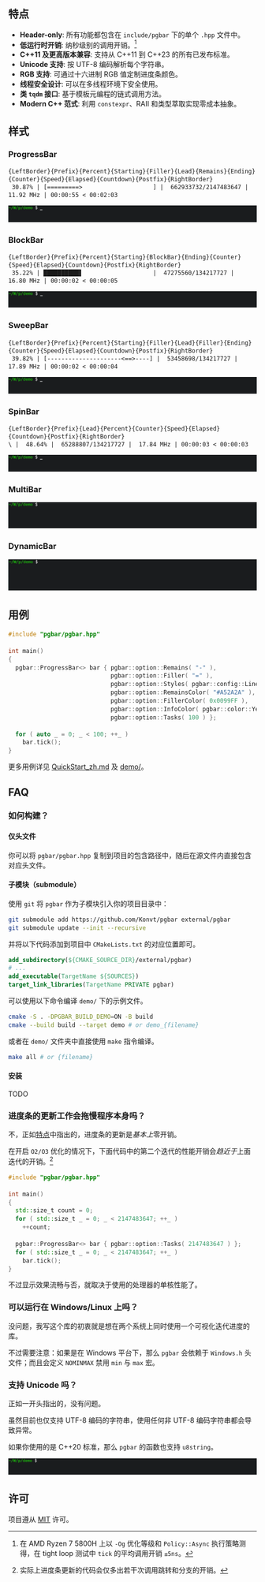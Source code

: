 ## 特点
- **Header-only**: 所有功能都包含在 `include/pgbar` 下的单个 `.hpp` 文件中。
- **低运行时开销**: 纳秒级别的调用开销。[^1]
- **C++11 及更高版本兼容**: 支持从 C++11 到 C++23 的所有已发布标准。
- **Unicode 支持**: 按 UTF-8 编码解析每个字符串。
- **RGB 支持**: 可通过十六进制 RGB 值定制进度条颜色。
- **线程安全设计**: 可以在多线程环境下安全使用。
- **类 `tqdm` 接口**: 基于模板元编程的链式调用方法。
- **Modern C++ 范式**: 利用 `constexpr`、RAII 和类型萃取实现零成本抽象。

[^1]: 在 AMD Ryzen 7 5800H 上以 `-Og` 优化等级和 `Policy::Async` 执行策略测得，在 tight loop 测试中 `tick` 的平均调用开销 `≤5ns`。

## 样式
### ProgressBar
```
{LeftBorder}{Prefix}{Percent}{Starting}{Filler}{Lead}{Remains}{Ending}{Counter}{Speed}{Elapsed}{Countdown}{Postfix}{RightBorder}
 30.87% | [=========>                    ] |  662933732/2147483647 |  11.92 MHz | 00:00:55 < 00:02:03
```
![progressbar](../images/progressbar.gif)

### BlockBar
```
{LeftBorder}{Prefix}{Percent}{Starting}{BlockBar}{Ending}{Counter}{Speed}{Elapsed}{Countdown}{Postfix}{RightBorder}
 35.22% | ██████████▋                    |  47275560/134217727 |  16.80 MHz | 00:00:02 < 00:00:05
```
![BlockBar](../images/blockbar.gif)

### SweepBar
```
{LeftBorder}{Prefix}{Percent}{Starting}{Filler}{Lead}{Filler}{Ending}{Counter}{Speed}{Elapsed}{Countdown}{Postfix}{RightBorder}
 39.82% | [---------------------<==>----] |  53458698/134217727 |  17.89 MHz | 00:00:02 < 00:00:04
```
![sweepbar](../images/sweepbar.gif)

### SpinBar
```
{LeftBorder}{Prefix}{Lead}{Percent}{Counter}{Speed}{Elapsed}{Countdown}{Postfix}{RightBorder}
\ |  48.64% |  65288807/134217727 |  17.84 MHz | 00:00:03 < 00:00:03
```
![spinbar](../images/spinbar.gif)

### MultiBar
![multibar](../images/multibar.gif)

### DynamicBar
![dynamicbar](../images/dynamicbar.gif)

## 用例
```cpp
#include "pgbar/pgbar.hpp"

int main()
{
  pgbar::ProgressBar<> bar { pgbar::option::Remains( "-" ),
                             pgbar::option::Filler( "=" ),
                             pgbar::option::Styles( pgbar::config::Line::Entire ),
                             pgbar::option::RemainsColor( "#A52A2A" ),
                             pgbar::option::FillerColor( 0x0099FF ),
                             pgbar::option::InfoColor( pgbar::color::Yellow ),
                             pgbar::option::Tasks( 100 ) };

  for ( auto _ = 0; _ < 100; ++_ )
    bar.tick();
}
```

更多用例详见 [QuickStart_zh.md](QuickStart_zh.md) 及 [demo/](../demo/)。

## FAQ
### 如何构建？
#### 仅头文件
你可以将 `pgbar/pgbar.hpp` 复制到项目的包含路径中，随后在源文件内直接包含对应头文件。
#### 子模块（submodule）
使用 `git` 将 `pgbar` 作为子模块引入你的项目目录中：

```bash
git submodule add https://github.com/Konvt/pgbar external/pgbar
git submodule update --init --recursive
```

并将以下代码添加到项目中 `CMakeLists.txt` 的对应位置即可。

```cmake
add_subdirectory(${CMAKE_SOURCE_DIR}/external/pgbar)
# ...
add_executable(TargetName ${SOURCES})
target_link_libraries(TargetName PRIVATE pgbar)
```

可以使用以下命令编译 `demo/` 下的示例文件。

```bash
cmake -S . -DPGBAR_BUILD_DEMO=ON -B build
cmake --build build --target demo # or demo_{filename}
```

或者在 `demo/` 文件夹中直接使用 `make` 指令编译。

```bash
make all # or {filename}
```
#### 安装
TODO

### 进度条的更新工作会拖慢程序本身吗？
不，正如[特点](#特点)中指出的，进度条的更新是*基本上*零开销。

在开启 `O2/O3` 优化的情况下，下面代码中的第二个迭代的性能开销会*趋近于*上面迭代的开销。[^2]

[^2]: 实际上进度条更新的代码会仅多出若干次调用跳转和分支的开销。

```cpp
#include "pgbar/pgbar.hpp"

int main()
{
  std::size_t count = 0;
  for ( std::size_t _ = 0; _ < 2147483647; ++_ )
    ++count;

  pgbar::ProgressBar<> bar { pgbar::option::Tasks( 2147483647 ) };
  for ( std::size_t _ = 0; _ < 2147483647; ++_ )
    bar.tick();
}
```

不过显示效果流畅与否，就取决于使用的处理器的单核性能了。
### 可以运行在 Windows/Linux 上吗？
没问题，我写这个库的初衷就是想在两个系统上同时使用一个可视化迭代进度的库。

不过需要注意：如果是在 Windows 平台下，那么 `pgbar` 会依赖于 `Windows.h` 头文件；而且会定义 `NOMINMAX` 禁用 `min` 与 `max` 宏。
### 支持 Unicode 吗？
正如一开头指出的，没有问题。

虽然目前也仅支持 UTF-8 编码的字符串，使用任何非 UTF-8 编码字符串都会导致异常。

如果你使用的是 C++20 标准，那么 `pgbar` 的函数也支持 `u8string`。

![unicode](../images/unicode.gif)

## 许可
项目遵从 [MIT](../LICENSE) 许可。
